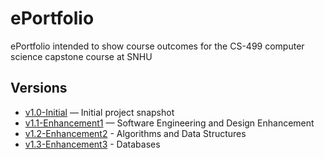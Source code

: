 # ePortfolio
ePortfolio intended to show course outcomes for the CS-499 computer science capstone course at SNHU

## Versions
- [v1.0-Initial](https://github.com/MattBates25/ePortfolio/tree/v1.0-Initial) — Initial project snapshot
- [v1.1-Enhancement1](https://github.com/MattBates25/ePortfolio/tree/v1.1-Enhancement1) — Software Engineering and Design Enhancement
- [v1.2-Enhancement2](https://github.com/MattBates25/ePortfolio/tree/v1.2-Enhancement2) - Algorithms and Data Structures
- [v1.3-Enhancement3](https://github.com/MattBates25/ePortfolio/tree/v1.3-Enhancement3) - Databases
